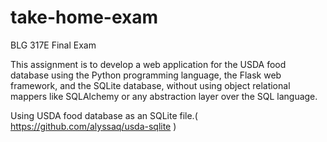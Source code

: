 # take-home-exam
BLG 317E Final Exam


This assignment is to develop a web application for the USDA food database using the Python programming language, the Flask web framework, and the SQLite database,
without using  object relational mappers like SQLAlchemy or any abstraction layer over the SQL language.

Using USDA food database as an SQLite file.( https://github.com/alyssaq/usda-sqlite )
